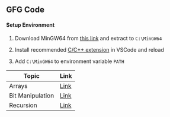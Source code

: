 ## GFG Code

#### Setup Environment

1. Download MinGW64 from [this link](https://github.com/JerryGoyal/MinGW64/releases/download/v1.0/MinGW64.zip) and extract to <code>C:\MinGW64</code>

2. Install recommended [C/C++ extension](https://marketplace.visualstudio.com/items?itemName=ms-vscode.cpptools) in VSCode and reload
3. Add <code>C:\MinGW64</code> to environment variable <code>PATH</code>


|Topic|Link|
|---|---|
|Arrays|[Link](arrays/README.md)|
|Bit Manipulation|[Link](bitmanipulation/README.md)|
|Recursion|[Link](recursion/README.md)|

